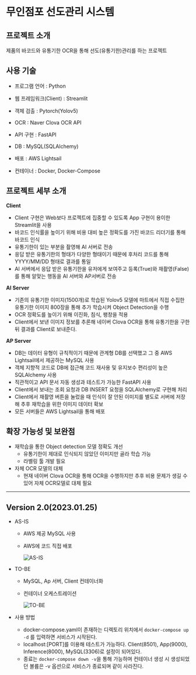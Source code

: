 # 무인점포 선도관리 시스템



## 프로젝트 소개

제품의 바코드와 유통기한 OCR을 통해 선도(유통기한)관리를 하는 프로젝트



## 사용 기술

* 프로그램 언어 : Python

* 웹 프레임워크(Client) : Streamlit

* 객체 검출 : Pytorch(Yolov5)

* OCR : Naver Clova OCR API

* API 구현 :  FastAPI

* DB : MySQL(SQLAlchemy)

* 배포 : AWS Lightsail

* 컨테이너 : Docker, Docker-Compose

  

## 프로젝트 세부 소개

**Client**

* Client 구현은 Web보다 프로젝트에 집중할 수 있도록 App 구현이 용이한 Streamlit을 사용
* 바코드 인식률을 높이기 위해 비용 대비 높은 정확도를 가진 바코드 리더기를 통해 바코드 인식 
* 유통기한이 있는 부분을 촬영해 AI 서버로 전송
* 응답 받은 유통기한의 형태가 다양한 형태이기 때문에 후처리 코드를 통해 YYYY/MM/DD 형태로 결과를 통일
* AI 서버에서 응답 받은 유통기한을 유저에게 보여주고 등록(True)와 재촬영(False)를 통해 알맞는 행동을 AI 서버와 AP서버로 전송

**AI Server**

* 기존의 유통기한 이미지(1500개)로 학습된 Yolov5 모델에 마트에서 직접 수집한 유통기한 이미지 800장을 통해 추가 학습시켜 Object Detection을 수행
* OCR 정확도를 높이기 위해 이진화, 침식, 팽창을 적용
* Client에서 보낸 이미지 정보를 추론해 네이버 Clova OCR을 통해 유통기한을 구한 뒤 결과를 Client로 보내준다. 

**AP Server**

* DB는 데이터 유형이 규칙적이기 때문에 관계형 DB를 선택했고 그 중 AWS Lightsail에서 제공하는 MySQL 사용
* 객체 지향적 코드로 DB에 접근해 코드 재사용 및 유지보수 편리성이 높은 SQLAlchemy 사용
* 직관적이고 API 문서 자동 생성과 테스트가 가능한 FastAPI 사용
* Client에서 보내는 조회 요청과 DB INSERT 요청을 SQLAlchemy로 구현해 처리
* Client에서 재촬영 버튼을 눌렀을 때 인식이 잘 안된 이미지를 별도로 서버에 저장해 추후 재학습을 위한 이미지 데이터 확보
* 모든 서버들은 AWS Lightsail을 통해 배포



## 확장 가능성 및 보완점

* 재학습을 통한 Object detection 모델 정확도 개선
  * 유통기한이 제대로 인식되지 않았던 이미지만 골라 학습 가능
  * 라벨링 툴 개발 필요
* 자체 OCR 모델의 대체
  * 현재 네이버 Clova OCR을 통해 OCR을 수행하지만 추후 비용 문제가 생길 수 있어 자체 OCR모델로 대체 필요



---

## Version 2.0(2023.01.25)

* AS-IS

  * AWS 제공 MySQL 사용

  * AWS에 코드 직접 배포

    ![AS-IS](https://drive.google.com/uc?export=view&id=1ziHKFYWAye3kAcvpOo_unlmQPLF36p1V)

  

* TO-BE

  * MySQL, Ap 서버, Client 컨테이너화

  * 컨테이너 오케스트레이션

    ![TO-BE](https://drive.google.com/uc?export=view&id=14p6q3r0uR3fPL-XklHUe5a42pHHOOXDu)

  

* 사용 방법
  
  * docker-compose.yaml이 존재하는 디렉토리 위치에서 `docker-compose up -d` 를 입력하면 서비스가 시작된다.
  * localhost:[PORT]를 이용해 테스트가 가능하다. Client(8501), App(9000), Inference(8000), MySQL(3306)로 설정이 되어있다.
  * 종료는 `docker-compose down -v`을 통해 가능하며 컨테이너 생성 시 생성되었던 볼륨은 -v 옵션으로 서비스가 종료되며 같이 사라진다. 
